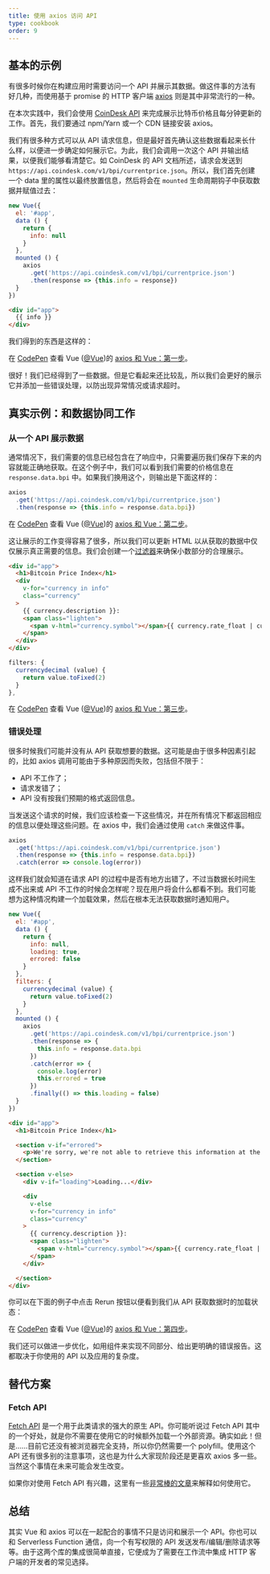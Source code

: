 ```yaml
---
title: 使用 axios 访问 API
type: cookbook
order: 9
---
```


## 基本的示例

有很多时候你在构建应用时需要访问一个 API 并展示其数据。做这件事的方法有好几种，而使用基于 promise 的 HTTP 客户端 [axios](https://github.com/axios/axios) 则是其中非常流行的一种。

在本次实践中，我们会使用 [CoinDesk API](https://www.coindesk.com/api/) 来完成展示比特币价格且每分钟更新的工作。首先，我们要通过 npm/Yarn 或一个 CDN 链接安装 axios。

我们有很多种方式可以从 API 请求信息，但是最好首先确认这些数据看起来长什么样，以便进一步确定如何展示它。为此，我们会调用一次这个 API 并输出结果，以便我们能够看清楚它。如 CoinDesk 的 API 文档所述，请求会发送到 `https://api.coindesk.com/v1/bpi/currentprice.json`。所以，我们首先创建一个 data 里的属性以最终放置信息，然后将会在 `mounted` 生命周期钩子中获取数据并赋值过去：

```js
new Vue({
  el: '#app',
  data () {
    return {
      info: null
    }
  },
  mounted () {
    axios
      .get('https://api.coindesk.com/v1/bpi/currentprice.json')
      .then(response => {this.info = response})
  }
})
```

```html
<div id="app">
  {{ info }}
</div>
```

我们得到的东西是这样的：

<p data-height="350" data-theme-id="32763" data-slug-hash="80043dfdb7b90f138f5585ade1a5286f" data-default-tab="result" data-user="Vue" data-embed-version="2" data-pen-title="First Step Axios and Vue" class="codepen">在 <a href="https://codepen.io">CodePen</a> 查看 Vue (<a href="https://codepen.io/Vue">@Vue</a>)的 <a href="https://codepen.io/team/Vue/pen/80043dfdb7b90f138f5585ade1a5286f/">axios 和 Vue：第一步</a>。</p>
<script async src="https://static.codepen.io/assets/embed/ei.js"></script>

很好！我们已经得到了一些数据。但是它看起来还比较乱，所以我们会更好的展示它并添加一些错误处理，以防出现异常情况或请求超时。

## 真实示例：和数据协同工作

### 从一个 API 展示数据

通常情况下，我们需要的信息已经包含在了响应中，只需要遍历我们保存下来的内容就能正确地获取。在这个例子中，我们可以看到我们需要的价格信息在 `response.data.bpi` 中。如果我们换用这个，则输出是下面这样的：

```js
axios
  .get('https://api.coindesk.com/v1/bpi/currentprice.json')
  .then(response => {this.info = response.data.bpi})
```

<p data-height="200" data-theme-id="32763" data-slug-hash="6100b10f1b4ac2961208643560ba7d11" data-default-tab="result" data-user="Vue" data-embed-version="2" data-pen-title="Second Step Axios and Vue" class="codepen">在 <a href="https://codepen.io">CodePen</a> 查看 Vue (<a href="https://codepen.io/Vue">@Vue</a>)的 <a href="https://codepen.io/team/Vue/pen/6100b10f1b4ac2961208643560ba7d11/">axios 和 Vue：第二步</a>。 </p>
<script async src="https://static.codepen.io/assets/embed/ei.js"></script>

这让展示的工作变得容易了很多，所以我们可以更新 HTML 以从获取的数据中仅仅展示真正需要的信息。我们会创建一个[过滤器](../api/#Vue-filter)来确保小数部分的合理展示。

```html
<div id="app">
  <h1>Bitcoin Price Index</h1>
  <div
    v-for="currency in info"
    class="currency"
  >
    {{ currency.description }}:
    <span class="lighten">
      <span v-html="currency.symbol"></span>{{ currency.rate_float | currencydecimal }}
    </span>
  </div>
</div>
```

```js
filters: {
  currencydecimal (value) {
    return value.toFixed(2)
  }
},
```

<p data-height="300" data-theme-id="32763" data-slug-hash="9d59319c09eaccfaf35d9e9f11990f0f" data-default-tab="result" data-user="Vue" data-embed-version="2" data-pen-title="Third Step Axios and Vue" class="codepen">在 <a href="https://codepen.io">CodePen</a> 查看 Vue (<a href="https://codepen.io/Vue">@Vue</a>)的 <a href="https://codepen.io/team/Vue/pen/9d59319c09eaccfaf35d9e9f11990f0f/">axios 和 Vue：第三步</a>。</p>
<script async src="https://static.codepen.io/assets/embed/ei.js"></script>

### 错误处理

很多时候我们可能并没有从 API 获取想要的数据。这可能是由于很多种因素引起的，比如 axios 调用可能由于多种原因而失败，包括但不限于：

* API 不工作了；
* 请求发错了；
* API 没有按我们预期的格式返回信息。

当发送这个请求的时候，我们应该检查一下这些情况，并在所有情况下都返回相应的信息以便处理这些问题。在 axios 中，我们会通过使用 `catch` 来做这件事。

```js
axios
  .get('https://api.coindesk.com/v1/bpi/currentprice.json')
  .then(response => {this.info = response.data.bpi})
  .catch(error => console.log(error))
```

这样我们就会知道在请求 API 的过程中是否有地方出错了，不过当数据长时间生成不出来或 API 不工作的时候会怎样呢？现在用户将会什么都看不到。我们可能想为这种情况构建一个加载效果，然后在根本无法获取数据时通知用户。

```js
new Vue({
  el: '#app',
  data () {
    return {
      info: null,
      loading: true,
      errored: false
    }
  },
  filters: {
    currencydecimal (value) {
      return value.toFixed(2)
    }
  },
  mounted () {
    axios
      .get('https://api.coindesk.com/v1/bpi/currentprice.json')
      .then(response => {
        this.info = response.data.bpi
      })
      .catch(error => {
        console.log(error)
        this.errored = true
      })
      .finally(() => this.loading = false)
  }
})
```

```html
<div id="app">
  <h1>Bitcoin Price Index</h1>

  <section v-if="errored">
    <p>We're sorry, we're not able to retrieve this information at the moment, please try back later</p>
  </section>

  <section v-else>
    <div v-if="loading">Loading...</div>

    <div
      v-else
      v-for="currency in info"
      class="currency"
    >
      {{ currency.description }}:
      <span class="lighten">
        <span v-html="currency.symbol"></span>{{ currency.rate_float | currencydecimal }}
      </span>
    </div>

  </section>
</div>
```

你可以在下面的例子中点击 Rerun 按钮以便看到我们从 API 获取数据时的加载状态：

<p data-height="300" data-theme-id="32763" data-slug-hash="6c01922c9af3883890fd7393e8147ec4" data-default-tab="result" data-user="Vue" data-embed-version="2" data-pen-title="Fourth Step Axios and Vue" class="codepen">在 <a href="https://codepen.io">CodePen</a> 查看 Vue (<a href="https://codepen.io/Vue">@Vue</a>)的 <a href="https://codepen.io/team/Vue/pen/6c01922c9af3883890fd7393e8147ec4/">axios 和 Vue：第四步</a>。</p>
<script async src="https://static.codepen.io/assets/embed/ei.js"></script>

我们还可以做进一步优化，如用组件来实现不同部分、给出更明确的错误报告。这都取决于你使用的 API 以及应用的复杂度。

## 替代方案

### Fetch API

[Fetch API](https://developers.google.com/web/updates/2015/03/introduction-to-fetch) 是一个用于此类请求的强大的原生 API。你可能听说过 Fetch API 其中的一个好处，就是你不需要在使用它的时候额外加载一个外部资源。确实如此！但是……目前它还没有被浏览器完全支持，所以你仍然需要一个 polyfill。使用这个 API 还有很多别的注意事项，这也是为什么大家现阶段还是更喜欢 axios 多一些。当然这个事情在未来可能会发生改变。

如果你对使用 Fetch API 有兴趣，这里有一些[非常棒的文章](https://scotch.io/@bedakb/lets-build-type-ahead-component-with-vuejs-2-and-fetch-api)来解释如何使用它。

## 总结

其实 Vue 和 axios 可以在一起配合的事情不只是访问和展示一个 API。你也可以和 Serverless Function 通信，向一个有写权限的 API 发送发布/编辑/删除请求等等。由于这两个库的集成很简单直接，它便成为了需要在工作流中集成 HTTP 客户端的开发者的常见选择。
